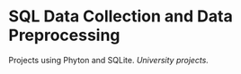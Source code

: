 # SQL Data Collection and Data Preprocessing
Projects using Phyton and SQLite. _University projects._
